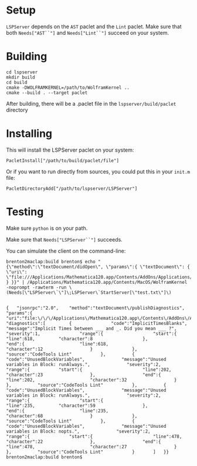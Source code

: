 

# Setup

`LSPServer` depends on the `AST` paclet and the `Lint` paclet. Make sure that both `Needs["AST``"]` and `Needs["Lint``"]` succeed on your system.






# Building

```
cd lspserver
mkdir build
cd build
cmake -DWOLFRAMKERNEL=/path/to/WolframKernel ..
cmake --build . --target paclet
```

After building, there will be a .paclet file in the `lspserver/build/paclet` directory





# Installing

This will install the LSPServer paclet on your system:

```
PacletInstall["/path/to/build/paclet/file"]
```



Or if you want to run directly from sources, you could put this in your `init.m` file:

```
PacletDirectoryAdd["/path/to/lspserver/LSPServer"]
```





# Testing

Make sure `python` is on your path.

Make sure that `Needs["LSPServer``"]` succeeds.



You can simulate the client on the command-line:

```
brenton2maclap:build brenton$ echo "{\"method\":\"textDocument/didOpen\", \"params\":{ \"textDocument\": { \"uri\": \"file:///Applications/Mathematica120.app/Contents/AddOns/Applications/ClusterIntegration/CCSWin.m\" } }}" | /Applications/Mathematica120.app/Contents/MacOS/WolframKernel -noprompt -rawterm -run \(Needs[\"LSPServer\`\"]\;LSPServer\`StartServer[\"test.txt\"]\)


{	"jsonrpc":"2.0",	"method":"textDocument\/publishDiagnostics",	"params":{		"uri":"file:\/\/\/Applications\/Mathematica120.app\/Contents\/AddOns\/Applications\/ClusterIntegration\/CCSWin.m",		"diagnostics":[			{				"code":"ImplicitTimesBlanks",				"message":"Implicit Times between ___ and _. Did you mean ___ ?",				"severity":1,				"range":{					"start":{						"line":618,			"character":8					},					"end":{						"line":618,						"character":12					}				},				"source":"CodeTools Lint"			},			{				"code":"UnusedBlockVariables",				"message":"Unused variables in Block: runAlways.",				"severity":2,				"range":{			"start":{						"line":202,						"character":23					},					"end":{						"line":202,						"character":32					}				},			"source":"CodeTools Lint"			},			{				"code":"UnusedBlockVariables",				"message":"Unused variables in Block: runAlways.",				"severity":2,				"range":{					"start":{						"line":235,			"character":59					},					"end":{						"line":235,						"character":68					}				},				"source":"CodeTools Lint"			},			{				"code":"UnusedBlockVariables",				"message":"Unused variables in Block: nopts.",				"severity":2,				"range":{				"start":{						"line":478,						"character":22					},					"end":{						"line":478,						"character":27					}				},			"source":"CodeTools Lint"			}		]	}}
brenton2maclap:build brenton$ 
```







